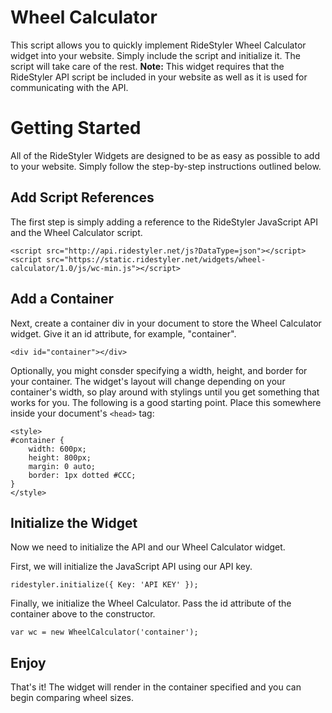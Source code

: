 # Wheel Calculator
This script allows you to quickly implement RideStyler Wheel Calculator widget into your website. Simply include the script and initialize it. The script will take care of the rest.
**Note:** This widget requires that the RideStyler API script be included in your website as well as it is used for communicating with the API.
# Getting Started
All of the RideStyler Widgets are designed to be as easy as possible to add to your website. Simply follow the step-by-step instructions outlined below.
## Add Script References
The first step is simply adding a reference to the RideStyler JavaScript API and the Wheel Calculator script.
```
<script src="http://api.ridestyler.net/js?DataType=json"></script>
<script src="https://static.ridestyler.net/widgets/wheel-calculator/1.0/js/wc-min.js"></script>
```
## Add a Container
Next, create a container div in your document to store the Wheel Calculator widget. Give it an id attribute, for example, "container".
```
<div id="container"></div>
```
Optionally, you might consder specifying a width, height, and border for your container. The widget's layout will change depending on your container's width, so play around with stylings until you get something that works for you. The following is a good starting point. Place this somewhere inside your document's `<head>` tag:
```
<style>
#container {
	width: 600px;
	height: 800px;
	margin: 0 auto;
	border: 1px dotted #CCC;
}
</style>
```
## Initialize the Widget
Now we need to initialize the API and our Wheel Calculator widget.

First, we will initialize the JavaScript API using our API key.
```
ridestyler.initialize({ Key: 'API KEY' });
```

Finally, we initialize the Wheel Calculator. Pass the id attribute of the container above to the constructor.
```
var wc = new WheelCalculator('container');
```
## Enjoy
That's it! The widget will render in the container specified and you can begin comparing wheel sizes.
